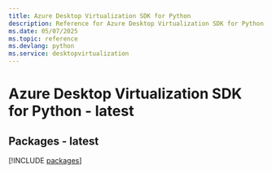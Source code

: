 ```yaml
---
title: Azure Desktop Virtualization SDK for Python
description: Reference for Azure Desktop Virtualization SDK for Python
ms.date: 05/07/2025
ms.topic: reference
ms.devlang: python
ms.service: desktopvirtualization
---
```

# Azure Desktop Virtualization SDK for Python - latest
## Packages - latest
[!INCLUDE [packages](desktop-virtualization-index.md)]